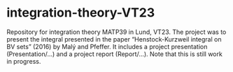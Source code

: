 # integration-theory-VT23
Repository for integration theory MATP39 in Lund, VT23. The project was to present the integral presented in the paper “Henstock-Kurzweil integral on BV
sets” (2016) by Malý and Pfeffer.
It includes a project presentation (Presentation/...) and a project report (Report/...). Note that this is still work in progress.
